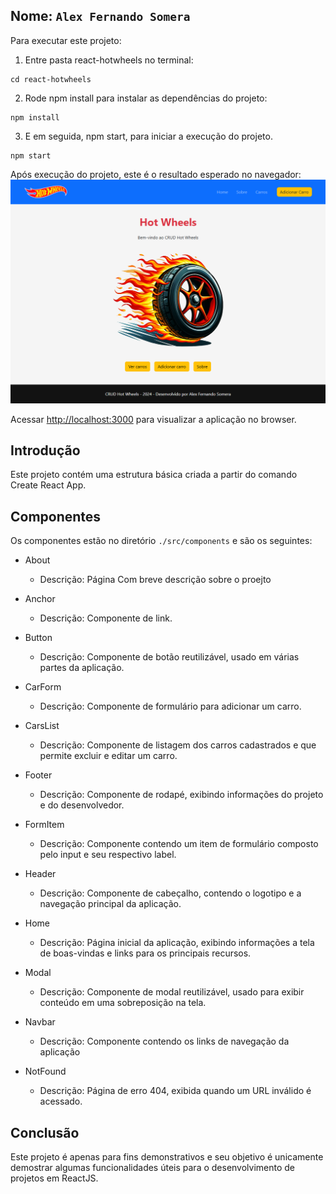 ## Nome: `Alex Fernando Somera`

Para executar este projeto:

1. Entre pasta react-hotwheels no terminal:
```
cd react-hotwheels
```

2. Rode npm install para instalar as dependências do projeto:


```
npm install
```

3. E em seguida, npm start, para iniciar a execução do projeto.

```
npm start
```

Após execução do projeto, este é o resultado esperado no navegador:
![Gif mostrando o resultado esperado ao rodar este projeto](./resultado.png)

Acessar [http://localhost:3000](http://localhost:3000) para visualizar a aplicação no browser.

## Introdução

Este projeto contém uma estrutura básica criada a partir do comando Create React App.

## Componentes

Os componentes estão no diretório `./src/components` e são os seguintes:

- About
    - Descrição: Página Com breve descrição sobre o proejto

- Anchor
    - Descrição: Componente de link.

- Button
    - Descrição: Componente de botão reutilizável, usado em várias partes da aplicação.

- CarForm
    - Descrição: Componente de formulário para adicionar um carro.

- CarsList
    - Descrição: Componente de listagem dos carros cadastrados e que permite excluir e editar um carro.

- Footer
    - Descrição: Componente de rodapé, exibindo informações do projeto e do desenvolvedor.

- FormItem
    - Descrição: Componente contendo um item de formulário composto pelo input e seu respectivo label.

- Header
    - Descrição: Componente de cabeçalho, contendo o logotipo e a navegação principal da aplicação.

- Home
    - Descrição: Página inicial da aplicação, exibindo informações a tela de boas-vindas e links para os principais recursos.

- Modal
    - Descrição: Componente de modal reutilizável, usado para exibir conteúdo em uma sobreposição na tela.

- Navbar
    - Descrição: Componente contendo os links de navegação da aplicação

- NotFound
    - Descrição: Página de erro 404, exibida quando um URL inválido é acessado.

## Conclusão

Este projeto é apenas para fins demonstrativos e seu objetivo é unicamente demostrar algumas funcionalidades úteis para o desenvolvimento de projetos em ReactJS.